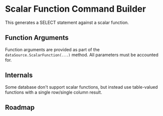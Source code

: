 ﻿# Scalar Function Command Builder

This generates a SELECT statement against a scalar function.

## Function Arguments

Function arguments are provided as part of the `dataSource.ScalarFunction(...)` method. All parameters must be accounted for.

## Internals

Some database don't support scalar functions, but instead use table-valued functions with a single row/single column result.

## Roadmap

